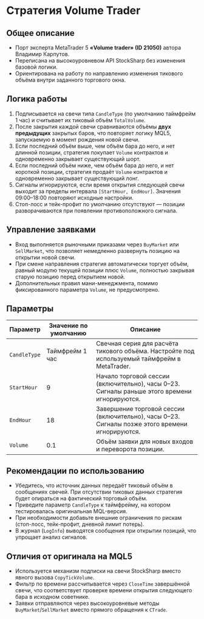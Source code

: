 # Стратегия Volume Trader

## Общее описание
- Порт эксперта MetaTrader 5 **«Volume trader» (ID 21050)** автора Владимир Карпутов.
- Переписана на высокоуровневом API StockSharp без изменения базовой логики.
- Ориентирована на работу по направлению изменения тикового объёма внутри заданного торгового окна.

## Логика работы
1. Подписывается на свечи типа `CandleType` (по умолчанию таймфрейм 1 час) и считывает их тиковый объём `TotalVolume`.
2. После закрытия каждой свечи сравниваются объёмы **двух предыдущих** закрытых баров, что повторяет логику MQL5, запускаемую в момент рождения новой свечи.
3. Если последний объём выше, чем объём бара до него, и нет длинной позиции, стратегия покупает `Volume` контрактов и одновременно закрывает существующий шорт.
4. Если последний объём ниже, чем объём бара до него, и нет короткой позиции, стратегия продаёт `Volume` контрактов и одновременно закрывает существующий лонг.
5. Сигналы игнорируются, если время открытия следующей свечи выходит за пределы интервала `[StartHour, EndHour]`. Значения 09:00–18:00 повторяют исходные настройки.
6. Стоп-лосс и тейк-профит по умолчанию отсутствуют — позиции разворачиваются при появлении противоположного сигнала.

## Управление заявками
- Вход выполняется рыночными приказами через `BuyMarket` или `SellMarket`, что позволяет немедленно развернуть позицию на открытии новой свечи.
- При смене направления стратегия автоматически торгует объём, равный модулю текущей позиции плюс `Volume`, полностью закрывая старую позицию перед открытием новой.
- Дополнительных правил мани-менеджмента, помимо фиксированного параметра `Volume`, не предусмотрено.

## Параметры
| Параметр | Значение по умолчанию | Описание |
|----------|-----------------------|----------|
| `CandleType` | Таймфрейм 1 час | Свечная серия для расчёта тикового объёма. Настройте под используемый таймфрейм в MetaTrader. |
| `StartHour` | 9 | Начало торговой сессии (включительно), часы 0–23. Сигналы раньше этого времени игнорируются. |
| `EndHour` | 18 | Завершение торговой сессии (включительно), часы 0–23. Сигналы позже этого времени игнорируются. |
| `Volume` | 0.1 | Объём заявки для новых входов и переворота позиции. |

## Рекомендации по использованию
- Убедитесь, что источник данных передаёт тиковый объём в сообщениях свечей. При отсутствии тиковых данных стратегия будет опираться на фактический торговый объём.
- Приведите параметр `CandleType` к таймфрейму, на котором тестировалась оригинальная MQL-версия.
- При необходимости добавьте внешние ограничения по рискам (стоп-лосс, тейк-профит, дневной лимит потерь).
- В журнал (`LogInfo`) выводятся сообщения при открытии позиций, что упрощает анализ сигналов.

## Отличия от оригинала на MQL5
- Используется механизм подписки на свечи StockSharp вместо явного вызова `CopyTickVolume`.
- Фильтр по времени рассчитывается через `CloseTime` завершённой свечи, что соответствует проверке времени открытия следующего бара в исходном советнике.
- Заявки отправляются через высокоуровневые методы `BuyMarket`/`SellMarket` вместо прямого обращения к `CTrade`.
